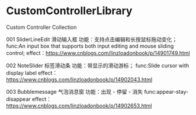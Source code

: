 # CustomControllerLibrary
 Custom Controller Collection
 
001 SliderLineEdit 滑动输入框
功能：支持点击编辑和长按鼠标拖动变化；
func:An input box that supports both input editing and mouse sliding control;
effect：https://www.cnblogs.com/linzloadonbook/p/14901749.html
 
002 NoteSlider 标签滑动条 
功能：带显示的滑动游标； 
func:Slide cursor with display label
effect：https://www.cnblogs.com/linzloadonbook/p/14902043.html

003 Bubblemessage 气泡消息窗
功能：出现 - 停留 - 消失
func:appear-stay-disappear
effect：https://www.cnblogs.com/linzloadonbook/p/14902653.html
